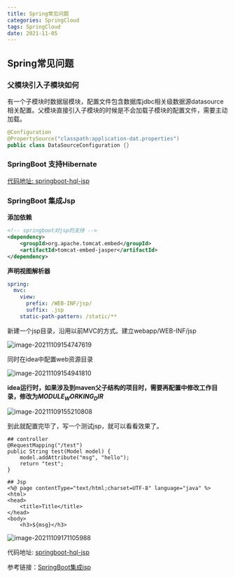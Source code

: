 ```yaml
---
title: Spring常见问题
categories: SpringCloud
tags: SpringCloud
date: 2021-11-05
---
```


## Spring常见问题

### 父模块引入子模块如何

有一个子模块时数据层模块，配置文件包含数据库jdbc相关级数据源datasource相关配置。父模块直接引入子模块的时候是不会加载子模块的配置文件，需要主动加载。

```java
@Configuration
@PropertySource("classpath:application-dat.properties")
public class DataSourceConfiguration {}
```

### SpringBoot 支持Hibernate

[代码地址: springboot-hql-jsp](https://gitee.com/ruocy/spring-demo/tree/master/)

### SpringBoot 集成Jsp

**添加依赖**

```xml
<!-- springboot对jsp的支持 -->
<dependency>
    <groupId>org.apache.tomcat.embed</groupId>
    <artifactId>tomcat-embed-jasper</artifactId>
</dependency>
```

**声明视图解析器**

```yaml
spring:
  mvc:
    view:
      prefix: /WEB-INF/jsp/
      suffix: .jsp
    static-path-pattern: /static/**
```

新建一个jsp目录，沿用以前MVC的方式。建立webapp/WEB-INF/jsp

![image-20211109154747619](https://gitee.com/ruocy/image_repo/raw/master/images/image-20211109154747619.png)

同时在idea中配置web资源目录

![image-20211109154941810](https://gitee.com/ruocy/image_repo/raw/master/images/image-20211109154941810.png)

**idea运行时，如果涉及到maven父子结构的项目时，需要再配置中修改工作目录，修改为$MODULE_WORKING_DIR$**

![image-20211109155210808](https://gitee.com/ruocy/image_repo/raw/master/images/image-20211109155210808.png)

到此就配置完毕了，写一个测试jsp，就可以看看效果了。

```
## controller
@RequestMapping("/test")
public String test(Model model) {
    model.addAttribute("msg", "hello");
    return "test";
}
    
## Jsp
<%@ page contentType="text/html;charset=UTF-8" language="java" %>
<html>
<head>
    <title>Title</title>
</head>
<body>
    <h3>${msg}</h3>

```

![image-20211109171105988](https://gitee.com/ruocy/image_repo/raw/master/images/image-20211109171105988.png)

代码地址: [springboot-hql-jsp](https://gitee.com/ruocy/spring-demo/tree/master/)

参考链接：[SpringBoot集成jsp](https://blog.csdn.net/weixin_43823808/article/details/115732826)






